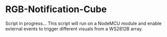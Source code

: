 # RGB-Notification-Cube
Script in progress... This script will run on a NodeMCU module and enable external events to trigger different visuals from a WS2812B array.
